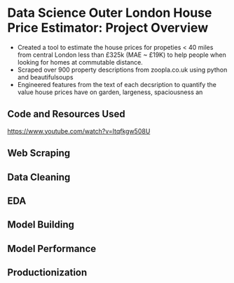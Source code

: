 # Data Science Outer London House Price Estimator: Project Overview
* Created a tool to estimate the house prices for propeties < 40 miles from central London less than £325k (MAE ~ £19K) to help people when looking for homes at commutable distance. 
* Scraped over 900 property descriptions from zoopla.co.uk using python and beautifulsoups
* Engineered features from the text of each decsription to quantify the value house prices have on garden, largeness, spaciousness an

## Code and Resources Used
https://www.youtube.com/watch?v=Itqfkgw508U

## Web Scraping

## Data Cleaning

## EDA

## Model Building

## Model Performance

## Productionization

